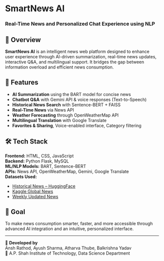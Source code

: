 # SmartNews AI  
### Real-Time News and Personalized Chat Experience using NLP

## 📌 Overview

**SmartNews AI** is an intelligent news web platform designed to enhance user experience through AI-driven summarization, real-time news updates, interactive Q&A, and multilingual support. It bridges the gap between information overload and efficient news consumption.

## 🚀 Features

- **AI Summarization** using the BART model for concise news
- **Chatbot Q&A** with Gemini API & voice responses (Text-to-Speech)
- **Historical News Search** with Sentence-BERT + FAISS
- **Real-Time News** via News API
- **Weather Forecasting** through OpenWeatherMap API
- **Multilingual Translation** with Google Translate
- **Favorites & Sharing**, Voice-enabled interface, Category filtering

## 🛠️ Tech Stack

**Frontend:** HTML, CSS, JavaScript  
**Backend:** Python Flask, MySQL  
**ML/NLP Models:** BART, Sentence-BERT  
**APIs:** News API, OpenWeatherMap, Gemini, Google Translate  
**Datasets Used:**
- [Historical News – HuggingFace](https://huggingface.co/datasets/deerfieldgreen/stk-historical-news)
- [Kaggle Global News](https://www.kaggle.com/datasets/everydaycodings/global-news-dataset)
- [Weekly Updated News](https://www.kaggle.com/datasets/azraimohamad/news-article-weekly-updated)

## 🎯 Goal

To make news consumption smarter, faster, and more accessible through advanced AI integration and an intuitive, personalized interface.

---

🔗 **Developed by**  
Ansh Rathod, Ayush Sharma, Atharva Thube, Balkrishna Yadav  
📍 A.P. Shah Institute of Technology, Data Science Department
